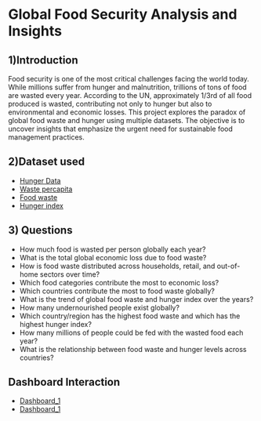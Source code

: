 # Global Food Security Analysis and Insights

## 1)Introduction
Food security is one of the most critical challenges facing the world today. While millions suffer from hunger and malnutrition, trillions of tons of food are wasted every year. According to the UN, approximately 1/3rd of all food produced is wasted, contributing not only to hunger but also to environmental and economic losses. This project explores the paradox of global food waste and hunger using multiple datasets. The objective is to uncover insights that emphasize the urgent need for sustainable food management practices.

## 2)Dataset used

- <a href="https://github.com/Bhavadharshini-YL/Global-Food-Security---Dashboard/blob/main/Hunger%20data.csv">Hunger Data</a>
- <a href="https://github.com/Bhavadharshini-YL/Global-Food-Security---Dashboard/blob/main/food%20waste%20percapita.csv">Waste percapita</a>
- <a href="https://github.com/Bhavadharshini-YL/Global-Food-Security---Dashboard/blob/main/food_waste_area.csv">Food waste</a>
- <a href="https://github.com/Bhavadharshini-YL/Global-Food-Security---Dashboard/blob/main/global-hunger-index.csv">Hunger index</a>

## 3) Questions

- How much food is wasted per person globally each year?
- What is the total global economic loss due to food waste?
- How is food waste distributed across households, retail, and out-of-home sectors over time?
- Which food categories contribute the most to economic loss?
- Which countries contribute the most to food waste globally?
- What is the trend of global food waste and hunger index over the years?
- How many undernourished people exist globally?
- Which country/region has the highest food waste and which has the highest hunger index?
- How many millions of people could be fed with the wasted food each year?
- What is the relationship between food waste and hunger levels across countries?

## Dashboard Interaction
- <a href=" ">Dashboard_1</a>
- <a href=" ">Dashboard_1</a>
